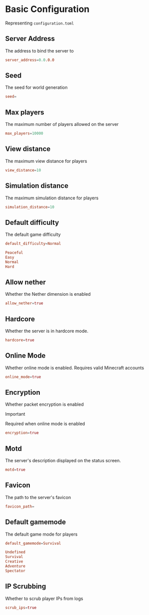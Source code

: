 # Basic Configuration

Representing `configuration.toml`

## Server Address

The address to bind the server to

```toml
server_address=0.0.0.0
```

## Seed

The seed for world generation

```toml
seed=
```

## Max players

The maximum number of players allowed on the server

```toml
max_players=10000
```

## View distance

The maximum view distance for players

```toml
view_distance=10
```

## Simulation distance

The maximum simulation distance for players

```toml
simulation_distance=10
```

## Default difficulty

The default game difficulty

```toml
default_difficulty=Normal
```

```toml
Peaceful
Easy
Normal
Hard
```

## Allow nether

Whether the Nether dimension is enabled

```toml
allow_nether=true
```

## Hardcore

Whether the server is in hardcore mode.

```toml
hardcore=true
```

## Online Mode

Whether online mode is enabled. Requires valid Minecraft accounts

```toml
online_mode=true
```

## Encryption

Whether packet encryption is enabled

> [!IMPORTANT]
> Required when online mode is enabled

```toml
encryption=true
```

## Motd

The server's description displayed on the status screen.

```toml
motd=true
```

## Favicon

The path to the server's favicon

```toml
favicon_path=
```

## Default gamemode

The default game mode for players

```toml
default_gamemode=Survival
```

```toml
Undefined
Survival
Creative
Adventure
Spectator
```

## IP Scrubbing

Whether to scrub player IPs from logs

```toml
scrub_ips=true
```
